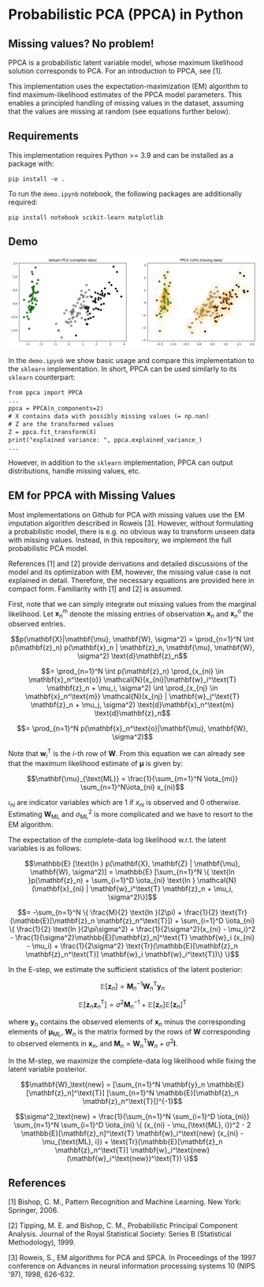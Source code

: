 # Probabilistic PCA (PPCA) in Python

## Missing values? No problem!

PPCA is a probabilistic latent variable model, whose maximum likelihood solution corresponds to PCA. For an introduction to PPCA, see [1].

This implementation uses the expectation-maximization (EM) algorithm to find maximum-likelihood estimates of the PPCA model parameters. This enables a principled handling of missing values in the dataset, assuming that the values are missing at random (see equations further below).

## Requirements

This implementation requires Python >= 3.9 and can be installed as a package with:
```
pip install -e .
```

To run the `demo.ipynb` notebook, the following packages are additionally required:
```
pip install notebook scikit-learn matplotlib
```

## Demo

<img src="./demo.png" width="900"/>

In the `demo.ipynb` we show basic usage and compare this implementation to the `sklearn` implementation. In short, PPCA can be used similarly to its `sklearn` counterpart:
```
from ppca import PPCA
...
ppca = PPCA(n_components=2)
# X contains data with possibly missing values (= np.nan)
# Z are the transformed values
Z = ppca.fit_transform(X)
print("explained variance: ", ppca.explained_variance_)
...
```

However, in addition to the `sklearn` implementation, PPCA can output distributions, handle missing values, etc.

## EM for PPCA with Missing Values

Most implementations on Github for PCA with missing values use the EM imputation algorithm described in Roweis [3]. However, without formulating a probabilistic model, there is e.g. no obvious way to transform unseen data with missing values. Instead, in this repository, we implement the full probabilistic PCA model.

References [1] and [2] provide derivations and detailed discussions of the model and its optimization with EM, however, the missing value case is not explained in detail. Therefore, the necessary equations are provided here in compact form. Familiarity with [1] and [2] is assumed.

First, note that we can simply integrate out missing values from the marginal likelihood. Let $\mathbf{x}_n^\text{m}$ denote the missing entries of observation $\mathbf{x}_n$ and $\mathbf{x}_n^\text{o}$ the observed entries.

```math
p(\mathbf{X}|\mathbf{\mu}, \mathbf{W}, \sigma^2) = \prod_{n=1}^N \int p(\mathbf{z}_n) p(\mathbf{x}_n | \mathbf{z}_n, \mathbf{\mu}, \mathbf{W}, \sigma^2) \text{d}\mathbf{z}_n
```
```math
= \prod_{n=1}^N \int p(\mathbf{z}_n) \prod_{x_{ni} \in \mathbf{x}_n^\text{o}} \mathcal{N}(x_{ni}|\mathbf{w}_i^\text{T} \mathbf{z}_n + \mu_i, \sigma^2) \int \prod_{x_{nj} \in \mathbf{x}_n^\text{m}} \mathcal{N}(x_{nj} | \mathbf{w}_j^\text{T} \mathbf{z}_n + \mu_j, \sigma^2) \text{d}\mathbf{x}_n^\text{m} \text{d}\mathbf{z}_n
```
```math
= \prod_{n=1}^N p(\mathbf{x}_n^\text{o}|\mathbf{\mu}, \mathbf{W}, \sigma^2)
```

Note that $\mathbf{w}_i^\text{T}$ is the $i$-th row of $\mathbf{W}$. From this equation we can already see that the maximum likelihood estimate of $\mathbf{\mu}$ is given by:

```math
\mathbf{\mu}_{\text{ML}} = \frac{1}{\sum_{m=1}^N \iota_{mi}} \sum_{n=1}^N\iota_{ni} x_{ni}
```

$\iota_{ni}$ are indicator variables which are 1 if $x_{ni}$ is observed and 0 otherwise. Estimating $\mathbf{W}_{\text{ML}}$ and $\sigma_{\text{ML}}^2$ is more complicated and we have to resort to the EM algorithm.

The expectation of the complete-data log likelihood w.r.t. the latent variables is as follows:

```math
\mathbb{E} [\text{ln } p(\mathbf{X}, \mathbf{Z} | \mathbf{\mu}, \mathbf{W}, \sigma^2)] = \mathbb{E} [\sum_{n=1}^N \{ \text{ln }p(\mathbf{z}_n) + \sum_{i=1}^D \iota_{ni} \text{ln } \mathcal{N} (\mathbf{x}_{ni} | \mathbf{w}_i^\text{T} \mathbf{z}_n + \mu_i, \sigma^2)\}]
```
```math
= -\sum_{n=1}^N \{ \frac{M}{2} \text{ln }(2\pi) + \frac{1}{2} \text{Tr}(\mathbb{E}[\mathbf{z}_n \mathbf{z}_n^\text{T}]) + \sum_{i=1}^D \iota_{ni} \{ \frac{1}{2} \text{ln }(2\pi\sigma^2) + \frac{1}{2\sigma^2}(x_{ni} - \mu_i)^2 - \frac{1}{\sigma^2}\mathbb{E}[\mathbf{z}_n]^\text{T} \mathbf{w}_i (x_{ni} - \mu_i) + \frac{1}{2\sigma^2} \text{Tr}(\mathbb{E}[\mathbf{z}_n \mathbf{z}_n^\text{T}] \mathbf{w}_i \mathbf{w}_i^\text{T})\} \}
```

In the E-step, we estimate the sufficient statistics of the latent posterior:

```math
\mathbb{E} [\mathbf{z}_n] = \mathbf{M}_n^{-1} \mathbf{W}_n^\text{T} \mathbf{y}_n
```
```math
\mathbb{E} [\mathbf{z}_n \mathbf{z}_n^\text{T}] = \sigma^2 \mathbf{M}_n^{-1} + \mathbb{E}[\mathbf{z}_n] \mathbb{E}[\mathbf{z}_n]^\text{T}
```

where $\mathbf{y}_n$ contains the observed elements of $\mathbf{x}_n$ minus the corresponding elements of $\mathbf{\mu}_\text{ML}$, $\mathbf{W}_n$ is the matrix formed by the rows of $\mathbf{W}$ corresponding to observed elements in $\mathbf{x}_n$, and $\mathbf{M}_n = \mathbf{W}_n^\text{T} \mathbf{W}_n + \sigma^2 \mathbf{I}$.

In the M-step, we maximize the complete-data log likelihood while fixing the latent variable posterior.

```math
\mathbf{W}_\text{new} = [\sum_{n=1}^N \mathbf{y}_n \mathbb{E}[\mathbf{z}_n]^\text{T}] [\sum_{n=1}^N \mathbb{E}[\mathbf{z}_n \mathbf{z}_n^\text{T}]]^{-1}
```
```math
\sigma^2_\text{new} = \frac{1}{\sum_{n=1}^N \sum_{i=1}^D \iota_{ni}} \sum_{n=1}^N \sum_{i=1}^D \iota_{ni} \{ (x_{ni} - \mu_{\text{ML}, i})^2 - 2 \mathbb{E}[\mathbf{z}_n]^\text{T} \mathbf{w}_i^\text{new} (x_{ni} - \mu_{\text{ML}, i}) + \text{Tr}(\mathbb{E}[\mathbf{z}_n \mathbf{z}_n^\text{T}] \mathbf{w}_i^\text{new} (\mathbf{w}_i^\text{new})^\text{T}) \}
```

## References

[1] Bishop, C. M., Pattern Recognition and Machine Learning. New York: Springer, 2006.

[2] Tipping, M. E. and Bishop, C. M., Probabilistic Principal Component Analysis. Journal of the Royal Statistical Society: Series B (Statistical Methodology), 1999.

[3] Roweis, S., EM algorithms for PCA and SPCA. In Proceedings of the 1997 conference on Advances in neural information processing systems 10 (NIPS '97), 1998, 626-632.
